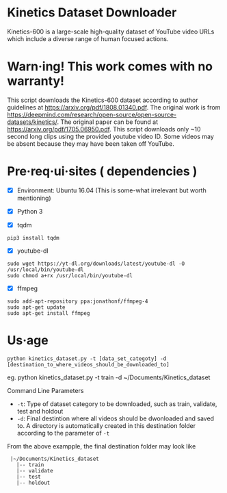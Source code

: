 # Kinetics Dataset Downloader

Kinetics-600 is a large-scale high-quality dataset of YouTube video URLs which include a diverse range of human focused actions.

# Warn·ing! This work comes with no warranty!

This script downloads the Kinetics-600 dataset according to author guidelines at https://arxiv.org/pdf/1808.01340.pdf. The original work is from https://deepmind.com/research/open-source/open-source-datasets/kinetics/. The original paper can be found at https://arxiv.org/pdf/1705.06950.pdf. This script downloads only ~10 second long clips using the provided youtube video ID. Some videos may be absent because they may have been taken off YouTube.

# Pre·req·ui·sites ( dependencies )

- [X] Environment: Ubuntu 16.04 (This is some-what irrelevant but worth mentioning)

- [X]  Python 3

- [X]  tqdm
```
pip3 install tqdm
```

- [X] youtube-dl
```
sudo wget https://yt-dl.org/downloads/latest/youtube-dl -O /usr/local/bin/youtube-dl
sudo chmod a+rx /usr/local/bin/youtube-dl
```

- [X] ffmpeg
```
sudo add-apt-repository ppa:jonathonf/ffmpeg-4
sudo apt-get update
sudo apt-get install ffmpeg
```

# Us·age
```
python kinetics_dataset.py -t [data_set_categoty] -d [destination_to_where_videos_should_be_downloaded_to]
```
eg. python kinetics_dataset.py -t train -d ~/Documents/Kinetics_dataset

Command Line Parameters
* `-t`: Type of dataset category to be downloaded, such as train, validate, test and holdout
* `-d`: Final destintion where all videos should be dwonloaded and saved to. A directory is automatically created in this destination folder according to the parameter of `-t`

From the above exampple, the final destination folder may look like
```
 |~/Documents/Kinetics_dataset
   |-- train
   |-- validate
   |-- test
   |-- holdout
```
 
